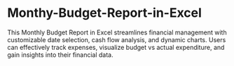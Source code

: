 # Monthy-Budget-Report-in-Excel
This Monthly Budget Report in Excel streamlines financial management with customizable date selection, cash flow analysis, and dynamic charts. Users can effectively track expenses, visualize budget vs actual expenditure, and gain insights into their financial data.
